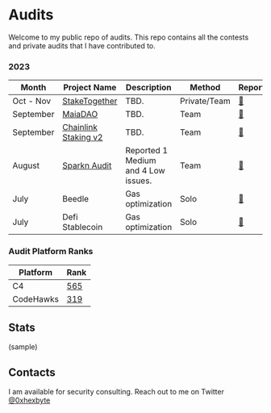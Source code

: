# Audits

Welcome to my public repo of audits. This repo contains all the contests and private audits that I have contributed to.

### 2023
|Month|Project Name|Description|Method|Report|
|---|---|---|---|---|
|Oct - Nov|[StakeTogether]()|TBD.|Private/Team|[📄]()|
|September|[MaiaDAO](https://code4rena.com/contests/2023-08-chainlink-staking-v02)|TBD.|Team|[📄]()|
|September|[Chainlink Staking v2](https://code4rena.com/contests/2023-09-maia-dao-ulysse)|TBD.|Team|[📄]()|
|August|[Sparkn Audit](https://github.com/Cyfrin/2023-08-sparkn/)|Reported 1 Medium and 4 Low issues.|Team|[📄](reports/sparkn.md)|
|July|Beedle|Gas optimization|Solo|[📄](https://github.com/Cyfrin/2023-07-beedle/issues/45)|
|July|Defi Stablecoin|Gas optimization|Solo|[📄](https://github.com/Cyfrin/2023-07-foundry-defi-stablecoin/issues/200)|

### Audit Platform Ranks
|Platform|Rank|
|---|---|
|C4|[565](https://code4rena.com/leaderboard)|
|CodeHawks|[319](https://www.codehawks.com/leaderboard)|

## Stats
(sample)


## Contacts
I am available for security consulting. Reach out to me on Twitter [@0xhexbyte](https://twitter.com/0xhexbyte)
